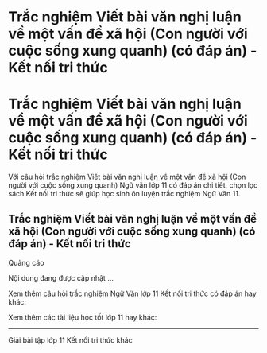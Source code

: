 # Trắc nghiệm Viết bài văn nghị luận về một vấn đề xã hội (Con người với cuộc sống xung quanh) (có đáp án) - Kết nối tri thức

# Trắc nghiệm Viết bài văn nghị luận về một vấn đề xã hội (Con người với cuộc sống xung quanh) (có đáp án) - Kết nối tri thức

Với câu hỏi trắc nghiệm Viết bài văn nghị luận về một vấn đề xã hội (Con người với cuộc sống xung quanh) Ngữ văn lớp 11 có đáp án chi tiết, chọn lọc sách Kết nối tri thức sẽ giúp học sinh ôn luyện trắc nghiệm Ngữ Văn 11.

## Trắc nghiệm Viết bài văn nghị luận về một vấn đề xã hội (Con người với cuộc sống xung quanh) (có đáp án) - Kết nối tri thức

Quảng cáo

Nội dung đang được cập nhật ...

Xem thêm câu hỏi trắc nghiệm Ngữ Văn lớp 11 Kết nối tri thức có đáp án hay khác:

Xem thêm các tài liệu học tốt lớp 11 hay khác:

* * *

Giải bài tập lớp 11 Kết nối tri thức khác
